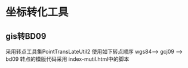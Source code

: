 # 坐标转化工具
## gis转BD09

采用转点工具集PointTransLateUtil2
使用如下转点顺序
wgs84--> gcj09 --> bd09
转点的模版代码采用
index-mutil.html中的脚本
